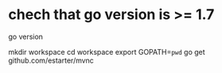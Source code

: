 # chech that go version is >= 1.7
go version

mkdir workspace
cd workspace
export GOPATH=`pwd`
go get github.com/estarter/mvnc

